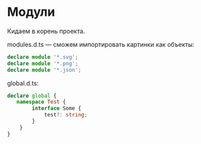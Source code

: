 # Модули

Кидаем в корень проекта.

modules.d.ts — сможем импортировать картинки как объекты:

```typescript
declare module '*.svg';
declare module '*.png';
declare module '*.json';
```

global.d.ts:

```typescript
declare global {
   namespace Test {
        interface Some {
            test?: string;
        }
    }
}
```
